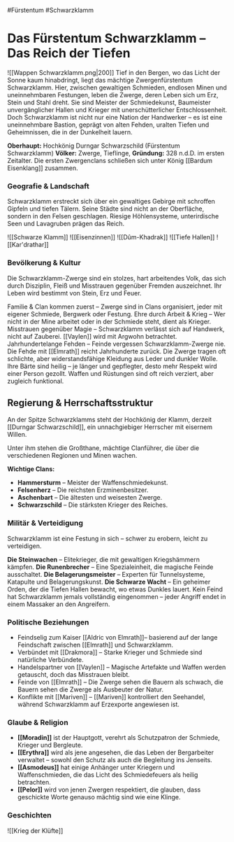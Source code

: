 #Fürstentum #Schwarzklamm
# Das Fürstentum Schwarzklamm – Das Reich der Tiefen
![[Wappen Schwarzklamm.png|200]]
Tief in den Bergen, wo das Licht der Sonne kaum hinabdringt, liegt das mächtige Zwergenfürstentum Schwarzklamm. Hier, zwischen gewaltigen Schmieden, endlosen Minen und uneinnehmbaren Festungen, leben die Zwerge, deren Leben sich um Erz, Stein und Stahl dreht. Sie sind Meister der Schmiedekunst, Baumeister unvergänglicher Hallen und Krieger mit unerschütterlicher Entschlossenheit. Doch Schwarzklamm ist nicht nur eine Nation der Handwerker – es ist eine uneinnehmbare Bastion, geprägt von alten Fehden, uralten Tiefen und Geheimnissen, die in der Dunkelheit lauern.

**Oberhaupt:** Hochkönig Durngar Schwarzschild (Fürstentum Schwarzklamm)
**Völker:** Zwerge, Tieflinge, 
**Gründung:** 328 n.d.D. im ersten Zeitalter. Die ersten Zwergenclans schließen sich unter König [[Bardum Eisenklang]] zusammen.

### Geografie & Landschaft
Schwarzklamm erstreckt sich über ein gewaltiges Gebirge mit schroffen Gipfeln und tiefen Tälern. Seine Städte sind nicht an der Oberfläche, sondern in den Felsen geschlagen. Riesige Höhlensysteme, unterirdische Seen und Lavagruben prägen das Reich.

![[Schwarze Klamm]]
![[Eisenzinnen]] 
![[Dûm-Khadrak]] 
![[Tiefe Hallen]]
![[Kar'drathar]]
### Bevölkerung & Kultur
Die Schwarzklamm-Zwerge sind ein stolzes, hart arbeitendes Volk, das sich durch Disziplin, Fleiß und Misstrauen gegenüber Fremden auszeichnet. Ihr Leben wird bestimmt von Stein, Erz und Feuer.

Familie & Clan kommen zuerst – Zwerge sind in Clans organisiert, jeder mit eigener Schmiede, Bergwerk oder Festung.
Ehre durch Arbeit & Krieg – Wer nicht in der Mine arbeitet oder in der Schmiede steht, dient als Krieger.
Misstrauen gegenüber Magie – Schwarzklamm verlässt sich auf Handwerk, nicht auf Zauberei. [[Vaylen]] wird mit Argwohn betrachtet.
Jahrhundertelange Fehden – Feinde vergessen Schwarzklamm-Zwerge nie. Die Fehde mit [[Elmrath]] reicht Jahrhunderte zurück.
Die Zwerge tragen oft schlichte, aber widerstandsfähige Kleidung aus Leder und dunkler Wolle. Ihre Bärte sind heilig – je länger und gepflegter, desto mehr Respekt wird einer Person gezollt. Waffen und Rüstungen sind oft reich verziert, aber zugleich funktional.

## Regierung & Herrschaftsstruktur
An der Spitze Schwarzklamms steht der Hochkönig der Klamm, derzeit [[Durngar Schwarzschild]], ein unnachgiebiger Herrscher mit eisernem Willen.

Unter ihm stehen die Großthane, mächtige Clanführer, die über die verschiedenen Regionen und Minen wachen. 

**Wichtige Clans:**
* **Hammersturm** – Meister der Waffenschmiedekunst.
* **Felsenherz** – Die reichsten Erzminenbesitzer.
* **Aschenbart** – Die ältesten und weisesten Zwerge.
* **Schwarzschild** – Die stärksten Krieger des Reiches.

### Militär & Verteidigung
Schwarzklamm ist eine Festung in sich – schwer zu erobern, leicht zu verteidigen.

**Die Steinwachen** – Elitekrieger, die mit gewaltigen Kriegshämmern kämpfen.
**Die Runenbrecher** – Eine Spezialeinheit, die magische Feinde ausschaltet.
**Die Belagerungsmeister** – Experten für Tunnelsysteme, Katapulte und Belagerungskunst.
**Die Schwarze Wacht** – Ein geheimer Orden, der die Tiefen Hallen bewacht, wo etwas Dunkles lauert.
Kein Feind hat Schwarzklamm jemals vollständig eingenommen – jeder Angriff endet in einem Massaker an den Angreifern.

### Politische Beziehungen
- Feindselig zum Kaiser [[Aldric von Elmrath]]– basierend auf der lange Feindschaft zwischen [[Elmrath]] und Schwarzklamm.
- Verbündet mit [[Drakmora]] – Starke Krieger und Schmiede sind natürliche Verbündete.
- Handelspartner von [[Vaylen]] – Magische Artefakte und Waffen werden getauscht, doch das Misstrauen bleibt.
- Feinde von [[Elmrath]] – Die Zwerge sehen die Bauern als schwach, die Bauern sehen die Zwerge als Ausbeuter der Natur.
- Konflikte mit [[Mariven]] – [[Mariven]] kontrolliert den Seehandel, während Schwarzklamm auf Erzexporte angewiesen ist.

### Glaube & Religion
- **[[Moradin]]** ist der Hauptgott, verehrt als Schutzpatron der Schmiede, Krieger und Bergleute.
- **[[Erythra]]** wird als jene angesehen, die das Leben der Bergarbeiter verwaltet – sowohl den Schutz als auch die Begleitung ins Jenseits.
- **[[Asmodeus]]** hat einige Anhänger unter Kriegern und Waffenschmieden, die das Licht des Schmiedefeuers als heilig betrachten.
- **[[Pelor]]** wird von jenen Zwergen respektiert, die glauben, dass geschickte Worte genauso mächtig sind wie eine Klinge.
### Geschichten
![[Krieg der Klüfte]]
